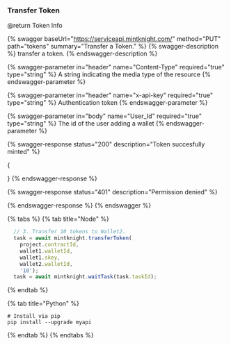 
### Transfer Token

@return Token Info

{% swagger baseUrl="https://serviceapi.mintknight.com/" method="PUT" path="tokens" summary="Transfer a Token." %} {% swagger-description %} transfer a token. {% endswagger-description %}

{% swagger-parameter in="header" name="Content-Type" required="true" type="string" %} A string indicating the media type of the resource {% endswagger-parameter %}

{% swagger-parameter in="header" name="x-api-key" required="true" type="string" %} Authentication token {% endswagger-parameter %}

{% swagger-parameter in="body" name="User_Id" required="true" type="string" %} The id of the user adding a wallet {% endswagger-parameter %}


{% swagger-response status="200" description="Token succesfully minted" %}

{

}
{% endswagger-response %}

{% swagger-response status="401" description="Permission denied" %}

{% endswagger-response %} {% endswagger %}


{% tabs %}
{% tab title="Node" %}
```javascript
  // 3. Transfer 10 tokens to Wallet2.
  task = await mintknight.transferToken(
    project.contractId,
    wallet1.walletId,
    wallet1.skey,
    wallet2.walletId,
    '10');
  task = await mintknight.waitTask(task.taskId);
```
{% endtab %}

{% tab title="Python" %}
```
# Install via pip
pip install --upgrade myapi
```
{% endtab %}
{% endtabs %}



